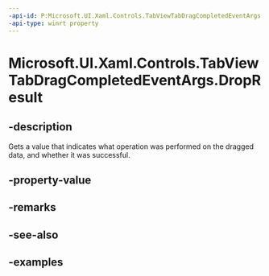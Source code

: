 ```yaml
---
-api-id: P:Microsoft.UI.Xaml.Controls.TabViewTabDragCompletedEventArgs.DropResult
-api-type: winrt property
---
```


# Microsoft.UI.Xaml.Controls.TabViewTabDragCompletedEventArgs.DropResult

<!--
public Windows.ApplicationModel.DataTransfer.DataPackageOperation DropResult { get; }
-->

## -description

Gets a value that indicates what operation was performed on the dragged data, and whether it was successful.

## -property-value

## -remarks

## -see-also

## -examples

